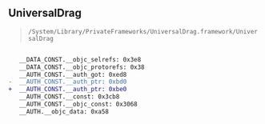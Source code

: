 ## UniversalDrag

> `/System/Library/PrivateFrameworks/UniversalDrag.framework/UniversalDrag`

```diff

   __DATA_CONST.__objc_selrefs: 0x3e8
   __DATA_CONST.__objc_protorefs: 0x38
   __AUTH_CONST.__auth_got: 0xed8
-  __AUTH_CONST.__auth_ptr: 0xbd0
+  __AUTH_CONST.__auth_ptr: 0xbe0
   __AUTH_CONST.__const: 0x3cb8
   __AUTH_CONST.__objc_const: 0x3068
   __AUTH.__objc_data: 0xa58

```
